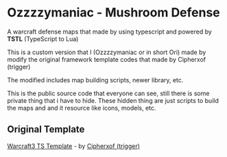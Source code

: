 
# Ozzzzymaniac - Mushroom Defense

 A warcraft defense maps that made by using typescript and powered by **TSTL** (TypeScript to Lua)

 This is a custom version that I (Ozzzzymaniac or in short Ori) made by modify the original framework template codes
 that made by Cipherxof (trigger)

 The modified includes map building scripts, newer library, etc.

 This is the public source code that everyone can see, still there is some private thing that i have to hide.
 These hidden thing are just scripts to build the maps and and it resource like icons, models, etc.

## Original Template

[Warcraft3 TS Template](https://github.com/cipherxof/wc3-ts-template) - by [Cipherxof (trigger)](https://github.com/cipherxof)
